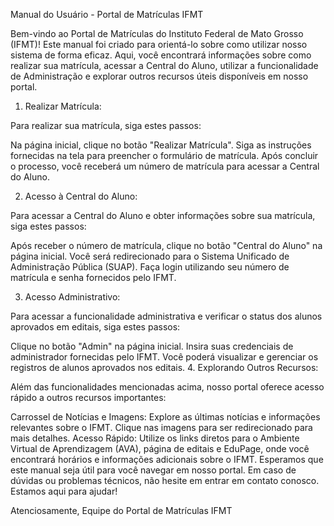 
Manual do Usuário - Portal de Matrículas IFMT

Bem-vindo ao Portal de Matrículas do Instituto Federal de Mato Grosso (IFMT)! Este manual foi criado para orientá-lo sobre como utilizar nosso sistema de forma eficaz. Aqui, você encontrará informações sobre como realizar sua matrícula, acessar a Central do Aluno, utilizar a funcionalidade de Administração e explorar outros recursos úteis disponíveis em nosso portal.

1. Realizar Matrícula:

Para realizar sua matrícula, siga estes passos:

Na página inicial, clique no botão "Realizar Matrícula".
Siga as instruções fornecidas na tela para preencher o formulário de matrícula.
Após concluir o processo, você receberá um número de matrícula para acessar a Central do Aluno.

2. Acesso à Central do Aluno:

Para acessar a Central do Aluno e obter informações sobre sua matrícula, siga estes passos:

Após receber o número de matrícula, clique no botão "Central do Aluno" na página inicial.
Você será redirecionado para o Sistema Unificado de Administração Pública (SUAP).
Faça login utilizando seu número de matrícula e senha fornecidos pelo IFMT.

3. Acesso Administrativo:

Para acessar a funcionalidade administrativa e verificar o status dos alunos aprovados em editais, siga estes passos:

Clique no botão "Admin" na página inicial.
Insira suas credenciais de administrador fornecidas pelo IFMT.
Você poderá visualizar e gerenciar os registros de alunos aprovados nos editais.
4. Explorando Outros Recursos:

Além das funcionalidades mencionadas acima, nosso portal oferece acesso rápido a outros recursos importantes:

Carrossel de Notícias e Imagens: Explore as últimas notícias e informações relevantes sobre o IFMT. Clique nas imagens para ser redirecionado para mais detalhes.
Acesso Rápido: Utilize os links diretos para o Ambiente Virtual de Aprendizagem (AVA), página de editais e EduPage, onde você encontrará horários e informações adicionais sobre o IFMT.
Esperamos que este manual seja útil para você navegar em nosso portal. Em caso de dúvidas ou problemas técnicos, não hesite em entrar em contato conosco. Estamos aqui para ajudar!

Atenciosamente,
Equipe do Portal de Matrículas IFMT
